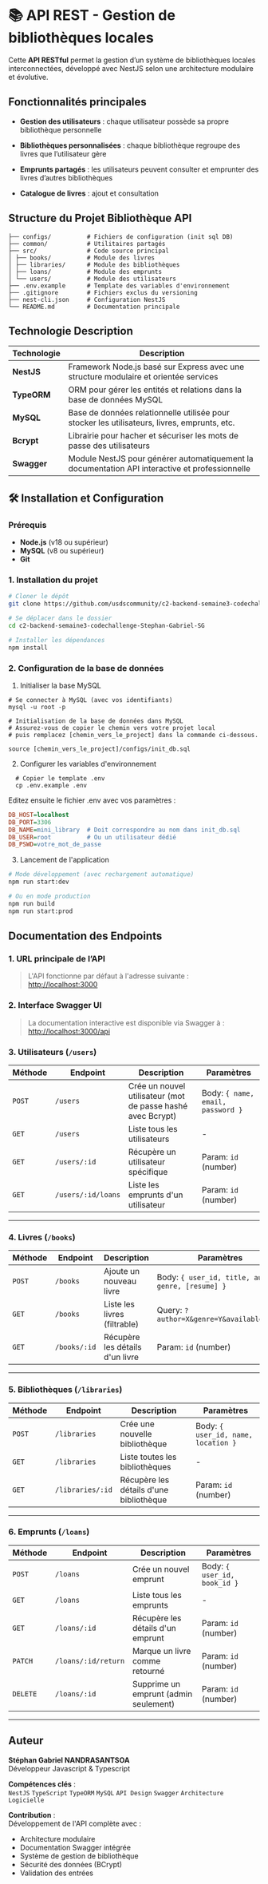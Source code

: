 # 📚 API REST - Gestion de bibliothèques locales

Cette **API RESTful** permet la gestion d’un système de bibliothèques locales interconnectées, développé avec NestJS selon une architecture modulaire et évolutive.

## Fonctionnalités principales

- **Gestion des utilisateurs** : chaque utilisateur possède sa propre bibliothèque personnelle

- **Bibliothèques personnalisées** : chaque bibliothèque regroupe des livres que l’utilisateur gère

- **Emprunts partagés** : les utilisateurs peuvent consulter et emprunter des livres d’autres bibliothèques

- **Catalogue de livres** : ajout et consultation

## Structure du Projet Bibliothèque API

```bash.
├── configs/          # Fichiers de configuration (init sql DB)
├── common/           # Utilitaires partagés
├── src/              # Code source principal
│ ├── books/          # Module des livres
│ ├── libraries/      # Module des bibliothèques
│ ├── loans/          # Module des emprunts
│ └── users/          # Module des utilisateurs
├── .env.example      # Template des variables d'environnement
├── .gitignore        # Fichiers exclus du versioning
├── nest-cli.json     # Configuration NestJS
└── README.md         # Documentation principale
```

## Technologie Description

| Technologie | Description                                                                                    |
| ----------- | ---------------------------------------------------------------------------------------------- |
| **NestJS**  | Framework Node.js basé sur Express avec une structure modulaire et orientée services           |
| **TypeORM** | ORM pour gérer les entités et relations dans la base de données MySQL                          |
| **MySQL**   | Base de données relationnelle utilisée pour stocker les utilisateurs, livres, emprunts, etc.   |
| **Bcrypt**  | Librairie pour hacher et sécuriser les mots de passe des utilisateurs                          |
| **Swagger** | Module NestJS pour générer automatiquement la documentation API interactive et professionnelle |

## 🛠 Installation et Configuration

### Prérequis

- **Node.js** (v18 ou supérieur)
- **MySQL** (v8 ou supérieur)
- **Git**

### 1. Installation du projet

```bash
# Cloner le dépôt
git clone https://github.com/usdscommunity/c2-backend-semaine3-codechallenge-Stephan-Gabriel-SG.git

# Se déplacer dans le dossier
cd c2-backend-semaine3-codechallenge-Stephan-Gabriel-SG

# Installer les dépendances
npm install
```

### 2. Configuration de la base de données

1. Initialiser la base MySQL

```shell
# Se connecter à MySQL (avec vos identifiants)
mysql -u root -p

# Initialisation de la base de données dans MySQL
# Assurez-vous de copier le chemin vers votre projet local
# puis remplacez [chemin_vers_le_project] dans la commande ci-dessous.

source [chemin_vers_le_project]/configs/init_db.sql

```

2. Configurer les variables d'environnement

```shell
  # Copier le template .env
  cp .env.example .env
```

Editez ensuite le fichier .env avec vos paramètres :

```ini
DB_HOST=localhost
DB_PORT=3306
DB_NAME=mini_library  # Doit correspondre au nom dans init_db.sql
DB_USER=root          # Ou un utilisateur dédié
DB_PSWD=votre_mot_de_passe
```

3. Lancement de l'application

```bash
# Mode développement (avec rechargement automatique)
npm run start:dev

# Ou en mode production
npm run build
npm run start:prod
```

## Documentation des Endpoints

### 1. URL principale de l’API

> L'API fonctionne par défaut à l'adresse suivante :
> [http://localhost:3000](http://localhost:3000)

### 2. Interface Swagger UI

> La documentation interactive est disponible via Swagger à :
> [http://localhost:3000/api](http://localhost:3000/api)

### 3. Utilisateurs (`/users`)

| Méthode | Endpoint           | Description                                                 | Paramètres                        |
| ------- | ------------------ | ----------------------------------------------------------- | --------------------------------- |
| `POST`  | `/users`           | Crée un nouvel utilisateur (mot de passe hashé avec Bcrypt) | Body: `{ name, email, password }` |
| `GET`   | `/users`           | Liste tous les utilisateurs                                 | -                                 |
| `GET`   | `/users/:id`       | Récupère un utilisateur spécifique                          | Param: `id` (number)              |
| `GET`   | `/users/:id/loans` | Liste les emprunts d'un utilisateur                         | Param: `id` (number)              |

---

### 4. Livres (`/books`)

| Méthode | Endpoint     | Description                     | Paramètres                                          |
| ------- | ------------ | ------------------------------- | --------------------------------------------------- |
| `POST`  | `/books`     | Ajoute un nouveau livre         | Body: `{ user_id, title, author, genre, [resume] }` |
| `GET`   | `/books`     | Liste les livres (filtrable)    | Query: `?author=X&genre=Y&available=true`           |
| `GET`   | `/books/:id` | Récupère les détails d'un livre | Param: `id` (number)                                |

---

### 5. Bibliothèques (`/libraries`)

| Méthode | Endpoint         | Description                             | Paramètres                          |
| ------- | ---------------- | --------------------------------------- | ----------------------------------- |
| `POST`  | `/libraries`     | Crée une nouvelle bibliothèque          | Body: `{ user_id, name, location }` |
| `GET`   | `/libraries`     | Liste toutes les bibliothèques          | -                                   |
| `GET`   | `/libraries/:id` | Récupère les détails d'une bibliothèque | Param: `id` (number)                |

---

### 6. Emprunts (`/loans`)

| Méthode  | Endpoint            | Description                           | Paramètres                   |
| -------- | ------------------- | ------------------------------------- | ---------------------------- |
| `POST`   | `/loans`            | Crée un nouvel emprunt                | Body: `{ user_id, book_id }` |
| `GET`    | `/loans`            | Liste tous les emprunts               | -                            |
| `GET`    | `/loans/:id`        | Récupère les détails d'un emprunt     | Param: `id` (number)         |
| `PATCH`  | `/loans/:id/return` | Marque un livre comme retourné        | Param: `id` (number)         |
| `DELETE` | `/loans/:id`        | Supprime un emprunt (admin seulement) | Param: `id` (number)         |

---

## Auteur

**Stéphan Gabriel NANDRASANTSOA**  
Développeur Javascript & Typescript

**Compétences clés** :  
`NestJS` `TypeScript` `TypeORM` `MySQL` `API Design` `Swagger` `Architecture Logicielle`

**Contribution** :  
Développement de l'API complète avec :

- Architecture modulaire
- Documentation Swagger intégrée
- Système de gestion de bibliothèque
- Sécurité des données (BCrypt)
- Validation des entrées

